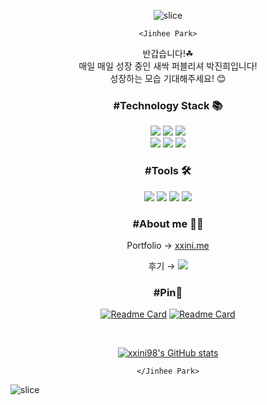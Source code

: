 <div align = center>

![slice](https://capsule-render.vercel.app/api?type=slice&color=auto&height=250&text=WELCOM👋🏻&fontAlign=75&rotate=15&fontAlignY=30&desc=Jinhee's%20Github&descAlign=70&descAlignY=44)

` <Jinhee Park> `

반갑습니다!☘  
매일 매일 성장 중인 새싹 퍼블리셔 박진희입니다!  
성장하는 모습 기대해주세요! 😊


### #Technology Stack 📚

<img src ="https://img.shields.io/badge/HTML5-E34F26.svg?&style=for-the-badge&logo=HTML5&logoColor=white"/>
<img src ="https://img.shields.io/badge/CSS-1572B6.svg?&style=for-the-badge&logo=css3&logoColor=white"/>
<img src ="https://img.shields.io/badge/scss-CC6699.svg?&style=for-the-badge&logo=sass&logoColor=white"/>  
</br>
<img src ="https://img.shields.io/badge/javascript-F7DF1E.svg?&style=for-the-badge&logo=javascript&logoColor=black"/>
<img src ="https://img.shields.io/badge/jquery-0769AD.svg?&style=for-the-badge&logo=jquery&logoColor=white"/>
<img src ="https://img.shields.io/badge/react-FF4154.svg?&style=for-the-badge&logo=reactquery&logoColor=white"/>

### #Tools 🛠

<img src ="https://img.shields.io/badge/visualstudiocode-007ACC.svg?&style=for-the-badge&logo=visualstudiocode&logoColor=white"/>
<img src ="https://img.shields.io/badge/github-181717.svg?&style=for-the-badge&logo=github&logoColor=white"/>
<img src ="https://img.shields.io/badge/figma-F24E1E.svg?&style=for-the-badge&logo=figma&logoColor=white"/>  
<img src ="https://img.shields.io/badge/slack-4A154B.svg?&style=for-the-badge&logo=slack&logoColor=white"/>

</br>

### #About me 🖐🏻

Portfolio → <a href=xxini.me> xxini.me </a>  

<div margin: 0 auto>


<span style="background-color:##F75748"> 후기 → </span> <a href=https://xxining.tistory.com/> <img src ="https://img.shields.io/badge/tistory-F75748.svg?&style=for-the-badge&logo=tistory&logoColor=white"/> </a>
 
</div>


### #Pin📌

[![Readme Card](https://github-readme-stats.vercel.app/api/pin/?username=xxini98&repo=Saint_main&theme=calm)](https://github.com/xxini98/Saint_main)
[![Readme Card](https://github-readme-stats.vercel.app/api/pin/?username=xxini98&repo=KT4&theme=react)](https://github.com/xxini98/KT4)

</br>







[![xxini98's GitHub stats](https://github-readme-stats.vercel.app/api?username=xxini98&hide=issues&show_icons=true&theme=solarized-light)](https://github.com/xxini98)

``` </Jinhee Park> ```

</div>


![slice](https://capsule-render.vercel.app/api?type=slice&color=auto&height=250&section=footer
)


<!--
**xxini98/xxini98** is a ✨ _special_ ✨ repository because its `README.md` (this file) appears on your GitHub profile.

Here are some ideas to get you started:

- 🔭 I’m currently working on ...
- 🌱 I’m currently learning ...
- 👯 I’m looking to collaborate on ...
- 🤔 I’m looking for help with ...
- 💬 Ask me about ...
- 📫 How to reach me: ...
- 😄 Pronouns: ...
- ⚡ Fun fact: ...
  -->
